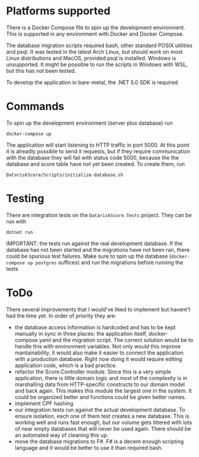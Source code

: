 # Platforms supported

There is a Docker Compose file to spin up the development environment. This is
supported in any environment with Docker and Docker Compose.

The database migration scripts required bash, other standard POSIX utilities and
psql. It was tested in the latest Arch Linux, but should work on most Linux
distributions and MacOS, provided psql is installed. Windows is unsupported.
It might be possible to run the scripts in Windows with WSL, but this has not
been tested.

To develop the application in bare-metal, the .NET 5.0 SDK is required

# Commands

To spin up the development environment (server plus database) run
```
docker-compose up
```
The application will start listening to HTTP traffic in port 5000.
At this point it is alreadly possible to send it requests, but if they require
communication with the database they will fail with status code 5000, because
the the database and score table have not yet been created. To create them,
run
```
DatariskScore/Scripts/initialize-database.sh
```

# Testing

There are integration tests on the `DatariskScore.Tests` project. They can be
run with
```
dotnet run
```
IMPORTANT: the tests run against the real development database. If the database
has not been started and the migrations have not been ran, there could be
spurious test failures. Make sure to spin up the database (`docker-compose up postgres`
suffices) and run the migrations before running the tests

# ToDo

There several improvements that I would've liked to implement but havent't had
the time yet. In order of priority they are:
- the database access information is hardcoded and has to be kept manually
  in sync in three places: the application itself, docker-compose.yaml and the
  migration script. The correct solution would be to handle this with environment
  variables. Not only would this improve mantainability, it would also make it
  easier to connect the application with a production database. Right now doing
  it would require editing application code, which is a bad practice.
- refactor the Score.Controller module. Since this is a very simple application,
  there is little domain logic and most of the complexity is in marshalling data
  from HTTP-specific constructs to our domain model and back again. This makes
  this module the largest one in the system. It could be organized better and
  functions could be given better names.
- implement CPF hashing
- our integration tests run against the actual development database. To ensure
  isolation, each one of them test creates a new database. This is working well
  and runs fast enough, but our volume gets littered with lots of near empty
  databases that will never be used again. There should be an automated way of
  cleaning this up.
- move the database migrations to F#. F# is a decent enough scripting language
  and it would be better to use it than required bash.
